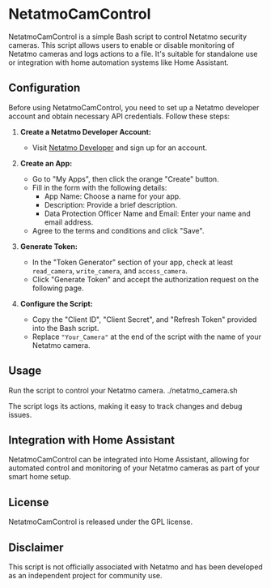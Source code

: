 # NetatmoCamControl
NetatmoCamControl is a simple Bash script to control Netatmo security cameras. This script allows users to enable or disable monitoring of Netatmo cameras and logs actions to a file. It's suitable for standalone use or integration with home automation systems like Home Assistant.

## Configuration

Before using NetatmoCamControl, you need to set up a Netatmo developer account and obtain necessary API credentials. Follow these steps:

1. **Create a Netatmo Developer Account:**
   - Visit [Netatmo Developer](https://dev.netatmo.com) and sign up for an account.

2. **Create an App:**
   - Go to "My Apps", then click the orange "Create" button.
   - Fill in the form with the following details:
     - App Name: Choose a name for your app.
     - Description: Provide a brief description.
     - Data Protection Officer Name and Email: Enter your name and email address.
   - Agree to the terms and conditions and click "Save".

3. **Generate Token:**
   - In the "Token Generator" section of your app, check at least `read_camera`, `write_camera`, and `access_camera`.
   - Click "Generate Token" and accept the authorization request on the following page.

4. **Configure the Script:**
   - Copy the "Client ID", "Client Secret", and "Refresh Token" provided into the Bash script.
   - Replace `"Your_Camera"` at the end of the script with the name of your Netatmo camera.

## Usage

Run the script to control your Netatmo camera.
./netatmo_camera.sh 

The script logs its actions, making it easy to track changes and debug issues.

## Integration with Home Assistant

NetatmoCamControl can be integrated into Home Assistant, allowing for automated control and monitoring of your Netatmo cameras as part of your smart home setup.

## License

NetatmoCamControl is released under the GPL license.

## Disclaimer

This script is not officially associated with Netatmo and has been developed as an independent project for community use.
